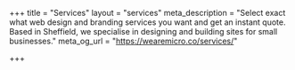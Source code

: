 +++
title = "Services"
layout = "services"
meta_description = "Select exact what web design and branding services you want and get an instant quote. Based in Sheffield, we specialise in designing and building sites for small businesses."
meta_og_url = "https://wearemicro.co/services/"

+++
